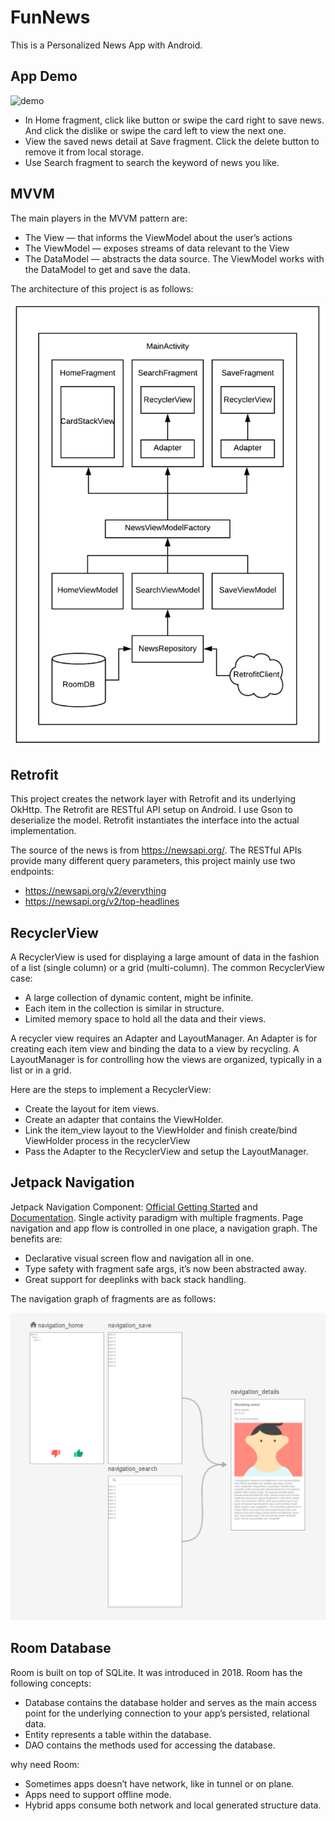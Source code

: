 # FunNews
This is a Personalized News App with Android.

## App Demo 

![demo](https://github.com/oliver1112/FunNews/blob/main/assets/onlineorder-demo.gif)
- In Home fragment, click like button or swipe the card right to save news. And click the dislike or swipe the card left to view the next one.
- View the saved news detail at Save fragment. Click the delete button to remove it from local storage.
- Use Search fragment to search the keyword of news you like. 

## MVVM
The main players in the MVVM pattern are:

- The View — that informs the ViewModel about the user’s actions
- The ViewModel — exposes streams of data relevant to the View
- The DataModel — abstracts the data source. The ViewModel works with the DataModel to get and save the data.

The architecture of this project is as follows:

<img src="https://github.com/oliver1112/FunNews/blob/main/assets/MVVM.png" alt="structure" width="550"/>

## Retrofit
This project creates the network layer with Retrofit and its underlying OkHttp. The Retrofit are RESTful API setup on Android.
I use Gson to deserialize the model. Retrofit instantiates the interface into the actual implementation.

The source of the news is from https://newsapi.org/. The RESTful APIs provide many different query parameters, this project mainly use two endpoints:
- https://newsapi.org/v2/everything
- https://newsapi.org/v2/top-headlines


## RecyclerView
A RecyclerView is used for displaying a large amount of data in the fashion of a list (single column) or a grid (multi-column). 
The common RecyclerView case:

- A large collection of dynamic content, might be infinite.
- Each item in the collection is similar in structure.
- Limited memory space to hold all the data and their views.

A recycler view requires an Adapter and LayoutManager. An Adapter is for creating each item view and binding the data to a view by recycling. 
A LayoutManager is for controlling how the views are organized, typically in a list or in a grid.

Here are the steps to implement a RecyclerView:
- Create the layout for item views.
- Create an adapter that contains the ViewHolder.
- Link the item_view layout to the ViewHolder and finish create/bind ViewHolder process in the recyclerView
- Pass the Adapter to the RecyclerView and setup the LayoutManager.


## Jetpack Navigation
Jetpack Navigation Component: [Official Getting Started](developer.android.com/guide/navigation/navigation-getting-started) and
[Documentation](https://developer.android.com/jetpack/androidx/releases/navigation). Single activity paradigm with multiple 
fragments. Page navigation and app flow is controlled in one place, a navigation graph. The benefits are:
- Declarative visual screen flow and navigation all in one.
- Type safety with fragment safe args, it’s now been abstracted away.
- Great support for deeplinks with back stack handling.

The navigation graph of fragments are as follows:

<img src="https://github.com/oliver1112/FunNews/blob/main/assets/Navigation.png" alt="ERD" width="700"/>

## Room Database
Room is built on top of SQLite. It was introduced in 2018. Room has the following concepts:
- Database contains the database holder and serves as the main access point for the underlying connection to your app’s persisted, relational data.
- Entity represents a table within the database.
- DAO contains the methods used for accessing the database.

why need Room:
- Sometimes apps doesn’t have network, like in tunnel or on plane.
- Apps need to support offline mode.
- Hybrid apps consume both network and local generated structure data.
